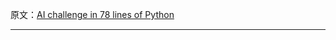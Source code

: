 原文：[AI challenge in 78 lines of Python](http://kootenpv.github.io/2016-09-07-ai-challenge-in-78-lines)

---


